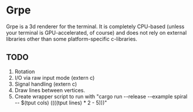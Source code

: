 # Grpe
Grpe is a 3d renderer for the terminal. It is completely CPU-based (unless your terminal is GPU-accelerated, of course) and does not rely on external libraries other than some platform-specific c-libraries.

## TODO
1. Rotation
2. I/O via raw input mode (extern c)
3. Signal handling (extern c)
4. Draw lines between vertices.
5. Create wrapper script to run with "cargo run --release --example spiral -- $(tput cols) $((($(tput lines) * 2 - 5)))"